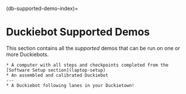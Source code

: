 (db-supported-demo-index)=
# Duckiebot Supported Demos 

This section contains all the _supported_ demos that can be run on one or more Duckiebots.

```{needget}
* A computer with all steps and checkpoints completed from the [Software Setup section](laptop-setup)
* An assembled and calibrated Duckiebot
---
* A Duckiebot following lanes in your Duckietown!
```

```{tableofcontents}
```
